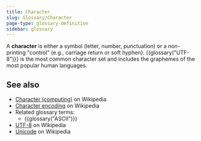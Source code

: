 ```yaml
---
title: Character
slug: Glossary/Character
page-type: glossary-definition
sidebar: glossary
---
```


A **character** is either a symbol (letter, number, punctuation) or a non-printing "control" (e.g., carriage return or soft hyphen). {{glossary("UTF-8")}} is the most common character set and includes the graphemes of the most popular human languages.

## See also

- [Character (computing)](<https://en.wikipedia.org/wiki/Character_(computing)>) on Wikipedia
- [Character encoding](https://en.wikipedia.org/wiki/Character_encoding) on Wikipedia
- Related glossary terms:
  - {{glossary("ASCII")}}
- [UTF-8](https://en.wikipedia.org/wiki/UTF-8) on Wikipedia
- [Unicode](https://en.wikipedia.org/wiki/Unicode) on Wikipedia
